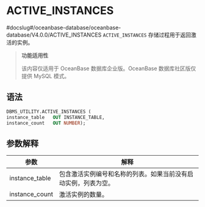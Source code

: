 ACTIVE_INSTANCES 
=====================================
#docslug#/oceanbase-database/oceanbase-database/V4.0.0/ACTIVE_INSTANCES
`ACTIVE_INSTANCES` 存储过程用于返回激活的实例。

>**功能适用性**
>
>该内容仅适用于 OceanBase 数据库企业版。OceanBase 数据库社区版仅提供 MySQL 模式。

语法 
-----------------------

```sql
DBMS_UTILITY.ACTIVE_INSTANCES (
instance_table   OUT INSTANCE_TABLE,
instance_count   OUT NUMBER);
```



参数解释 
-------------------------



|       参数       |               解释                |
|----------------|---------------------------------|
| instance_table | 包含激活实例编号和名称的列表。如果当前没有启动实例，列表为空。 |
| instance_count | 激活实例的数量。                        |


